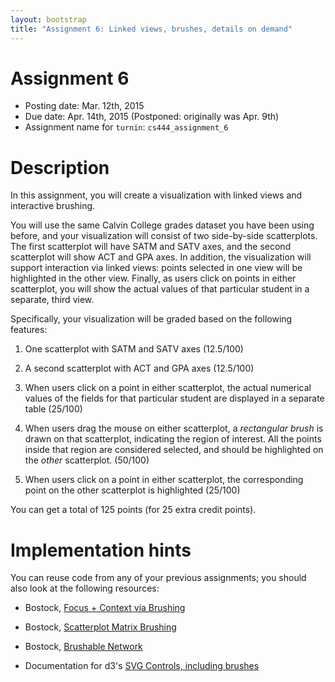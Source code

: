 ```yaml
---
layout: bootstrap
title: "Assignment 6: Linked views, brushes, details on demand"
---
```


# Assignment 6

- Posting date: Mar. 12th, 2015
- Due date: Apr. 14th, 2015 (Postponed: originally was Apr. 9th)
- Assignment name for `turnin`: `cs444_assignment_6`

# Description

In this assignment, you will create a visualization with linked views
and interactive brushing.

You will use the same Calvin College grades dataset you have been
using before, and your visualization will consist of two side-by-side
scatterplots. The first scatterplot will have SATM and SATV axes, and the
second scatterplot will show ACT and GPA axes. In addition, the
visualization will support interaction via linked views: points
selected in one view will be highlighted in the other view. Finally,
as users click on points in either scatterplot, you will show the
actual values of that particular student in a separate, third view.

Specifically, your visualization will be graded based on the following
features:

1. One scatterplot with SATM and SATV axes (12.5/100)

2. A second scatterplot with ACT and GPA axes (12.5/100)

3. When users click on a point in either scatterplot, the
actual numerical values of the fields for that particular student are
displayed in a separate table (25/100)

4. When users drag the mouse on either scatterplot, a *rectangular
brush* is drawn on that scatterplot, indicating the region of
interest. All the points inside that region are considered selected,
and should be highlighted on the *other* scatterplot. (50/100)

5. When users click on a point in either scatterplot, the
corresponding point on the other scatterplot is highlighted (25/100)

You can get a total of 125 points (for 25 extra credit points).

# Implementation hints

You can reuse code from any of your previous assignments; you should
also look at the following resources:

- Bostock, [Focus + Context via Brushing](http://bl.ocks.org/mbostock/1667367)
  
- Bostock,
  [Scatterplot Matrix Brushing](http://bl.ocks.org/mbostock/4063663)

- Bostock, [Brushable Network](http://bl.ocks.org/mbostock/4560481)

- Documentation for d3's
  [SVG Controls, including brushes](https://github.com/mbostock/d3/wiki/SVG-Controls)

